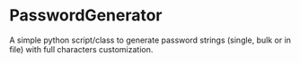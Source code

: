 # PasswordGenerator
A simple python script/class to generate password strings (single, bulk or in file) with full characters customization.
